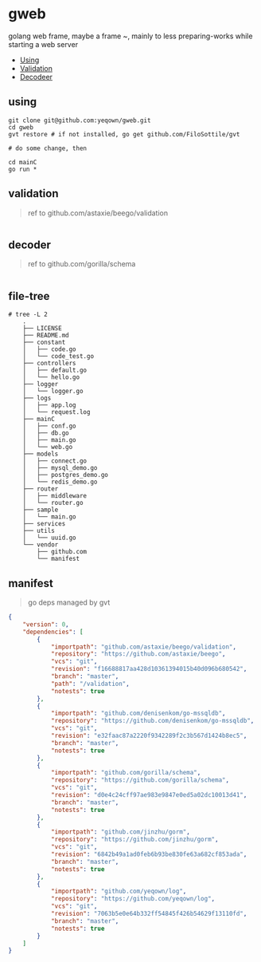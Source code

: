 # gweb

golang web frame, maybe a frame ~, mainly to less preparing-works while starting a web server

* [Using](#using)
* [Validation](#validation)
* [Decodeer](#decodeer)

## using

```shell
git clone git@github.com:yeqown/gweb.git
cd gweb
gvt restore # if not installed, go get github.com/FiloSottile/gvt

# do some change, then

cd mainC
go run *
```

## validation

> ref to github.com/astaxie/beego/validation

```golang

```

## decoder

> ref to github.com/gorilla/schema

```golang
```

## file-tree

```shell
# tree -L 2
	.
	├── LICENSE
	├── README.md
	├── constant
	│   ├── code.go
	│   └── code_test.go
	├── controllers
	│   ├── default.go
	│   └── hello.go
	├── logger
	│   └── logger.go
	├── logs
	│   ├── app.log
	│   └── request.log
	├── mainC
	│   ├── conf.go
	│   ├── db.go
	│   ├── main.go
	│   └── web.go
	├── models
	│   ├── connect.go
	│   ├── mysql_demo.go
	│   ├── postgres_demo.go
	│   └── redis_demo.go
	├── router
	│   ├── middleware
	│   └── router.go
	├── sample
	│   └── main.go
	├── services
	├── utils
	│   └── uuid.go
	└── vendor
	    ├── github.com
	    └── manifest
```

## manifest

> go deps managed by gvt

```json
{
	"version": 0,
	"dependencies": [
		{
			"importpath": "github.com/astaxie/beego/validation",
			"repository": "https://github.com/astaxie/beego",
			"vcs": "git",
			"revision": "f16688817aa428d10361394015b40d096b680542",
			"branch": "master",
			"path": "/validation",
			"notests": true
		},
		{
			"importpath": "github.com/denisenkom/go-mssqldb",
			"repository": "https://github.com/denisenkom/go-mssqldb",
			"vcs": "git",
			"revision": "e32faac87a2220f9342289f2c3b567d1424b8ec5",
			"branch": "master",
			"notests": true
		},
		{
			"importpath": "github.com/gorilla/schema",
			"repository": "https://github.com/gorilla/schema",
			"vcs": "git",
			"revision": "d0e4c24cff97ae983e9847e0ed5a02dc10013d41",
			"branch": "master",
			"notests": true
		},
		{
			"importpath": "github.com/jinzhu/gorm",
			"repository": "https://github.com/jinzhu/gorm",
			"vcs": "git",
			"revision": "6842b49a1ad0feb6b93be830fe63a682cf853ada",
			"branch": "master",
			"notests": true
		},
		{
			"importpath": "github.com/yeqown/log",
			"repository": "https://github.com/yeqown/log",
			"vcs": "git",
			"revision": "7063b5e0e64b332ff54845f426b54629f13110fd",
			"branch": "master",
			"notests": true
		}
	]
}

```